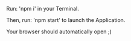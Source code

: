 Run: 'npm i' in your Terminal.

Then, run: 'npm start' to launch the Application.

Your browser should automatically open ;)
